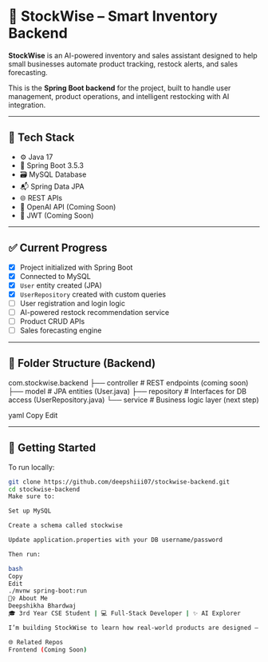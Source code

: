 # 🧠 StockWise – Smart Inventory Backend

**StockWise** is an AI-powered inventory and sales assistant designed to help small businesses automate product tracking, restock alerts, and sales forecasting.

This is the **Spring Boot backend** for the project, built to handle user management, product operations, and intelligent restocking with AI integration.

---

## 🚀 Tech Stack

- ⚙️ Java 17
- 🌱 Spring Boot 3.5.3
- 🗃️ MySQL Database
- 📬 Spring Data JPA
- 🌐 REST APIs
- 🤖 OpenAI API (Coming Soon)
- 🔐 JWT (Coming Soon)

---

## ✅ Current Progress

- [x] Project initialized with Spring Boot
- [x] Connected to MySQL
- [x] `User` entity created (JPA)
- [x] `UserRepository` created with custom queries
- [ ] User registration and login logic
- [ ] AI-powered restock recommendation service
- [ ] Product CRUD APIs
- [ ] Sales forecasting engine

---

## 📁 Folder Structure (Backend)

com.stockwise.backend
├── controller # REST endpoints (coming soon)
├── model # JPA entities (User.java)
├── repository # Interfaces for DB access (UserRepository.java)
└── service # Business logic layer (next step)

yaml
Copy
Edit

---

## 🧪 Getting Started

To run locally:

```bash
git clone https://github.com/deepshiii07/stockwise-backend.git
cd stockwise-backend
Make sure to:

Set up MySQL

Create a schema called stockwise

Update application.properties with your DB username/password

Then run:

bash
Copy
Edit
./mvnw spring-boot:run
🙋‍♀️ About Me
Deepshikha Bhardwaj
🎓 3rd Year CSE Student | 💻 Full-Stack Developer | ✨ AI Explorer

I’m building StockWise to learn how real-world products are designed — from user auth to AI-powered features. This backend is fully version-controlled and part of a larger full-stack app coming soon!

🌐 Related Repos
Frontend (Coming Soon)
